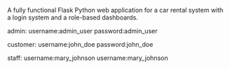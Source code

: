 A fully functional Flask Python web application for a car rental system with a login system and a role-based dashboards.

admin: username:admin_user password:admin_user

customer: username:john_doe password:john_doe

staff: username:mary_johnson username:mary_johnson
